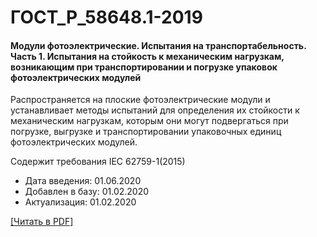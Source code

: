 # ГОСТ_Р_58648.1-2019

#### Модули фотоэлектрические. Испытания на транспортабельность. Часть 1. Испытания на стойкость к механическим нагрузкам, возникающим при транспортировании и погрузке упаковок фотоэлектрических модулей

Распространяется на плоские фотоэлектрические модули и устанавливает методы испытаний для определения их стойкости к механическим нагрузкам, которым они могут подвергаться при погрузке, выгрузке и транспортировании упаковочных единиц фотоэлектрических модулей.

Содержит требования IEC 62759-1(2015)

- Дата введения: 01.06.2020
- Добавлен в базу: 01.02.2020
- Актуализация: 01.02.2020

<a onclick="openFileCallback('https://standartgost.ru/g/ГОСТ_Р_58648.1-2019.pdf', 'ГОСТ_Р_58648.1-2019.pdf');" href="#">[Читать в PDF]</a>